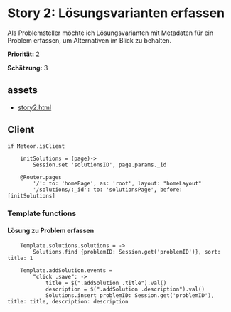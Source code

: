 # Story 2: Lösungsvarianten erfassen


Als Problemsteller möchte ich Lösungsvarianten mit Metadaten für ein Problem erfassen, um Alternativen im Blick zu behalten.


**Priorität:** 2

**Schätzung:** 3





## assets
- [story2.html](story2.html)


## Client

	if Meteor.isClient
		
		initSolutions = (page)->
			Session.set 'solutionsID', page.params._id

		@Router.pages
			'/': to: 'homePage', as: 'root', layout: "homeLayout"
			'/solutions/:_id': to: 'solutionsPage', before: [initSolutions]



### Template functions


#### Lösung zu Problem erfassen

		Template.solutions.solutions = ->
			Solutions.find {problemID: Session.get('problemID')}, sort: title: 1

		Template.addSolution.events = 
			"click .save": ->
				title = $(".addSolution .title").val()
				description = $(".addSolution .description").val()
				Solutions.insert problemID: Session.get('problemID'), title: title, description: description

